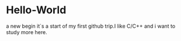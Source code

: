 # Hello-World
a new begin
it`s a start of my first github trip.I like C/C++ and i want to study more here. 
